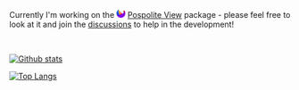 Currently I'm working on the <img width="16" title="Pospolite View Official Logo" src="https://github.com/Matek0611/PospoliteView/blob/main/img/logo_pospolite_palette_24.png?raw=true"> [Pospolite View](https://github.com/Matek0611/PospoliteView) package - please feel free to look at it and join the [discussions](https://github.com/Matek0611/PospoliteView/discussions) to help in the development!

<br>

[![Github stats](https://github-readme-stats.vercel.app/api?username=matek0611&show_icons=true&include_all_commits=true)](https://github.com/matek0611/github-readme-stats)

[![Top Langs](https://github-readme-stats.vercel.app/api/top-langs/?username=matek0611&layout=compact)](https://github.com/matek0611/github-readme-stats)


  
<!--
**Matek0611/Matek0611** is a ✨ _special_ ✨ repository because its `README.md` (this file) appears on your GitHub profile.

Here are some ideas to get you started:

- 🔭 I’m currently working on ...
- 🌱 I’m currently learning ...
- 👯 I’m looking to collaborate on ...
- 🤔 I’m looking for help with ...
- 💬 Ask me about ...
- 📫 How to reach me: ...
- 😄 Pronouns: ...
- ⚡ Fun fact: ...
-->
